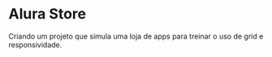 # Alura Store
 Criando um projeto que simula uma loja de apps para treinar o uso de grid e responsividade.
